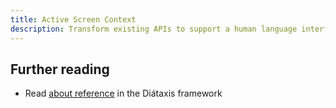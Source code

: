 ```yaml
---
title: Active Screen Context
description: Transform existing APIs to support a human language interface for both requests and responses.
---
```




## Further reading

- Read [about reference](https://diataxis.fr/reference/) in the Diátaxis framework
